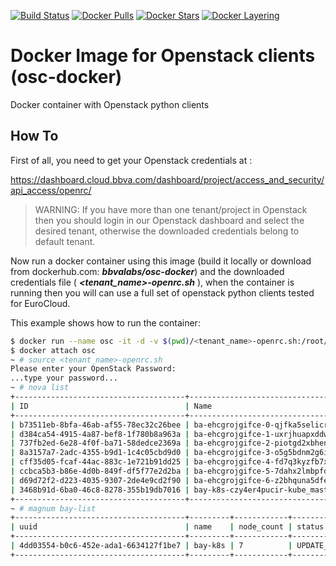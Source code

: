 [![Build Status](https://travis-ci.org/BBVA/osc-docker.svg?branch=eurocloud)](https://travis-ci.org/BBVA/osc-docker)
[![Docker Pulls](https://img.shields.io/docker/pulls/bbvalabs/osc-docker.svg)](https://hub.docker.com/r/bbvalabs/osc-docker/)
[![Docker Stars](https://img.shields.io/docker/stars/bbvalabs/osc-docker.svg)](https://hub.docker.com/r/bbvalabs/osc-docker/)
[![Docker Layering](https://images.microbadger.com/badges/image/bbvalabs/osc-docker.svg)](https://microbadger.com/images/bbvalabs/osc-docker)
# Docker Image for Openstack clients (osc-docker)

Docker container with Openstack python clients

## How To

First of all, you need to get your Openstack credentials at :

https://dashboard.cloud.bbva.com/dashboard/project/access_and_security/api_access/openrc/

> WARNING: If you have more than one tenant/project in Openstack then you should login in our Openstack dashboard and select the desired tenant,
> otherwise the downloaded credentials belong to default tenant.

Now run a docker container using this image (build it locally or download from dockerhub.com: ***bbvalabs/osc-docker***) and the downloaded credentials file ( ***<tenant_name>-openrc.sh*** ), when
the container is running then you will can use a full set of openstack python clients tested for EuroCloud.

This example shows how to run the container:

```sh
$ docker run --name osc -it -d -v $(pwd)/<tenant_name>-openrc.sh:/root/<tenant_name>-openrc.sh bbvalabs/osc-docker
$ docker attach osc
~ # source <tenant_name>-openrc.sh
Please enter your OpenStack Password:
...type your password...
~ # nova list
+--------------------------------------+-------------------------------------------------------+--------+------------+-------------+----------------------------------------------+
| ID                                   | Name                                                  | Status | Task State | Power State | Networks                                     |
+--------------------------------------+-------------------------------------------------------+--------+------------+-------------+----------------------------------------------+
| b73511eb-8bfa-46ab-af55-78ec32c26bee | ba-ehcgrojgifce-0-qjfka5selicr-kube_node-w7nvwkmtn6zu | ACTIVE | -          | Running     | Subnet Template 0=10.79.118.33               |
| d384ca54-4915-4a87-bef8-1f780b8a963a | ba-ehcgrojgifce-1-uxrjhuapxddw-kube_node-zytvulipycst | ACTIVE | -          | Running     | Subnet Template 0=10.79.118.30               |
| 737fb2ed-6e28-4f0f-ba71-58dedce2369a | ba-ehcgrojgifce-2-piotgd2xbhen-kube_node-4la473wpcwni | ACTIVE | -          | Running     | Subnet Template 0=10.79.118.34               |
| 8a3157a7-2adc-4355-b9d1-1c4c05cbd9d0 | ba-ehcgrojgifce-3-o5g5bdnm2g6i-kube_node-yrkqhlu5rbsc | ACTIVE | -          | Running     | Subnet Template 0=10.79.118.32               |
| cff35d05-fcaf-44ac-883c-1e721b91dd25 | ba-ehcgrojgifce-4-fd7q3kyzfb7x-kube_node-olnfydbnljrm | ACTIVE | -          | Running     | Subnet Template 0=10.79.118.31               |
| ccbca5b3-b86e-4d0b-849f-df5f77e2d2ba | ba-ehcgrojgifce-5-7dahx2lmbpfd-kube_node-4isvdpkmlzca | ACTIVE | -          | Running     | Subnet Template 0=10.79.118.35               |
| d69d72f2-d223-4035-9307-2de4e9cd2f90 | ba-ehcgrojgifce-6-z2bhquna5dfe-kube_node-rgrkwyabt6qn | ACTIVE | -          | Running     | Subnet Template 0=10.79.118.36               |
| 3468b91d-6ba0-46c8-8278-355b19db7016 | bay-k8s-czy4er4pucir-kube_master-oqhdsyhcopei         | ACTIVE | -          | Running     | Subnet Template 0=10.79.118.29, 185.24.5.220 |
+--------------------------------------+-------------------------------------------------------+--------+------------+-------------+----------------------------------------------+
~ # magnum bay-list
+--------------------------------------+---------+------------+-----------------+
| uuid                                 | name    | node_count | status          |
+--------------------------------------+---------+------------+-----------------+
| 4dd03554-b0c6-452e-ada1-6634127f1be7 | bay-k8s | 7          | UPDATE_COMPLETE |
+--------------------------------------+---------+------------+-----------------+
```

